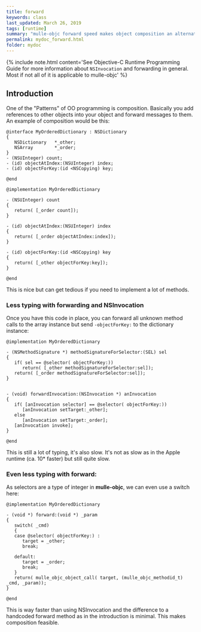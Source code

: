 ```yaml
---
title: forward
keywords: class
last_updated: March 26, 2019
tags: [runtime]
summary: "mulle-objc forward speed makes object composition an alternative"
permalink: mydoc_forward.html
folder: mydoc
---
```


{% include note.html content='See Objective-C Runtime Programming Guide for more information about `NSInvocation` and forwarding in general. Most if not all of it is applicable to mulle-objc' %}

## Introduction

One of the "Patterns" of OO programming is composition. Basically you add
references  to other objects into your object and forward messages to them.
An example of composition would be this:

``` objc
@interface MyOrderedDictionary : NSDictionary
{
   NSDictionary   *_other;
   NSArray        *_order;
}
- (NSUInteger) count;
- (id) objectAtIndex:(NSUInteger) index;
- (id) objectForKey:(id <NSCopying) key;

@end
```

``` objc
@implementation MyOrderedDictionary

- (NSUInteger) count
{
   return( [_order count]);
}

- (id) objectAtIndex:(NSUInteger) index
{
   return( [_order objectAtIndex:index]);
}

- (id) objectForKey:(id <NSCopying) key
{
   return( [_other objectForKey:key]);
}

@end
```

This is nice but can get tedious if you need to implement a lot of methods.

### Less typing with forwarding and NSInvocation

Once you have this code in place, you can forward all unknown method calls to
the array instance but send  `-objectForKey:` to the dictionary instance:

``` objc
@implementation MyOrderedDictionary

- (NSMethodSignature *) methodSignatureForSelector:(SEL) sel
{
   if( sel == @selector( objectForKey:))
      return( [_other methodSignatureForSelector:sel]);
   return( [_order methodSignatureForSelector:sel]);
}


- (void) forwardInvocation:(NSInvocation *) anInvocation
{
   if( [anInvocation selector] == @selector( objectForKey:))
      [anInvocation setTarget:_other];
   else
      [anInvocation setTarget:_order];
   [anInvocation invoke];
}

@end
```

This is still a lot of typing, it's also slow. It's not as slow as in the Apple runtime (ca. 10* faster) but
still quite slow.

### Even less typing with forward:

As selectors are a type of integer in **mulle-objc**, we can even use a switch here:

``` objc
@implementation MyOrderedDictionary

- (void *) forward:(void *) _param
{
   switch( _cmd)
   {
   case @selector( objectForKey:) :
      target = _other;
      break;

   default:
      target = _order;
      break;
   }
   return( mulle_objc_object_call( target, (mulle_objc_methodid_t) _cmd, _param));
}

@end
```

This is way faster than using NSInvocation and the difference to a handcoded forward method
as in the introduction is minimal. This makes composition feasible.


